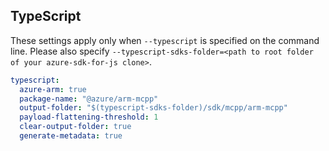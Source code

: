 ## TypeScript

These settings apply only when `--typescript` is specified on the command line.
Please also specify `--typescript-sdks-folder=<path to root folder of your azure-sdk-for-js clone>`.

``` yaml $(typescript)
typescript:
  azure-arm: true
  package-name: "@azure/arm-mcpp"
  output-folder: "$(typescript-sdks-folder)/sdk/mcpp/arm-mcpp"
  payload-flattening-threshold: 1
  clear-output-folder: true
  generate-metadata: true
```
